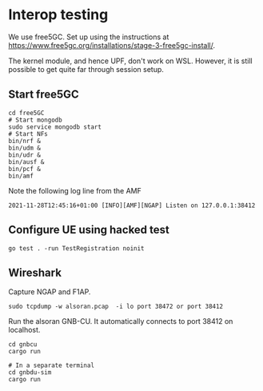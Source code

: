 # Interop testing
We use free5GC.  Set up using the instructions at https://www.free5gc.org/installations/stage-3-free5gc-install/.

The kernel module, and hence UPF, don't work on WSL.  However, it is still possible to get quite far through session setup.

## Start free5GC
```
cd free5GC
# Start mongodb
sudo service mongodb start
# Start NFs
bin/nrf &
bin/udm &
bin/udr &
bin/ausf &
bin/pcf &
bin/amf
```
Note the following log line from the AMF

```
2021-11-28T12:45:16+01:00 [INFO][AMF][NGAP] Listen on 127.0.0.1:38412
```

## Configure UE using hacked test
```
go test . -run TestRegistration noinit
```
## Wireshark
Capture NGAP and F1AP.
```
sudo tcpdump -w alsoran.pcap  -i lo port 38472 or port 38412
```




Run the alsoran GNB-CU.  It automatically connects to port 38412 on localhost.
```
cd gnbcu
cargo run

# In a separate terminal
cd gnbdu-sim
cargo run
```


